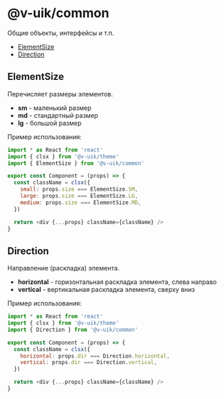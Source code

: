 # @v-uik/common

Общие объекты, интерфейсы и т.п.

- [ElementSize](#elementsize)
- [Direction](#direction)

## ElementSize

Перечисляет размеры элементов.

- **sm** - маленький размер
- **md** - стандартный размер
- **lg** - большой размер

Пример использования:

```javascript
import * as React from 'react'
import { clsx } from '@v-uik/theme'
import { ElementSize } from '@v-uik/common'

export const Component = (props) => {
  const className = clsx({
    small: props.size === ElementSize.SM,
    large: props.size === ElementSize.LG,
    medium: props.size === ElementSize.MD,
  })

  return <div {...props} className={className} />
}
```

## Direction

Направление (раскладка) элемента.

- **horizontal** - горизонтальная раскладка элемента, слева направо
- **vertical** - вертикальная раскладка элемента, сверху вниз

Пример использования:

```javascript
import * as React from 'react'
import { clsx } from '@v-uik/theme'
import { Direction } from '@v-uik/common'

export const Component = (props) => {
  const className = clsx({
    horizontal: props.dir === Direction.horizontal,
    vertical: props.dir === Direction.vertical,
  })

  return <div {...props} className={className} />
}
```
